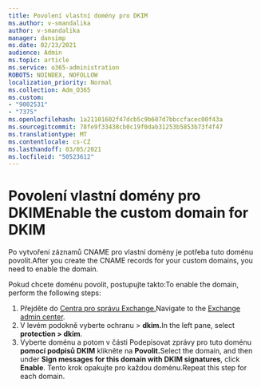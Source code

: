 ```yaml
---
title: Povolení vlastní domény pro DKIM
ms.author: v-smandalika
author: v-smandalika
manager: dansimp
ms.date: 02/23/2021
audience: Admin
ms.topic: article
ms.service: o365-administration
ROBOTS: NOINDEX, NOFOLLOW
localization_priority: Normal
ms.collection: Adm_O365
ms.custom:
- "9002531"
- "7375"
ms.openlocfilehash: 1a21101602f47dcb5c9b607d7bbccfacec00f43a
ms.sourcegitcommit: 78fe9f33438cb0c19f0dab31253b5853b73f4f47
ms.translationtype: MT
ms.contentlocale: cs-CZ
ms.lasthandoff: 03/05/2021
ms.locfileid: "50523612"
---
```

# <a name="enable-the-custom-domain-for-dkim"></a><span data-ttu-id="f10aa-102">Povolení vlastní domény pro DKIM</span><span class="sxs-lookup"><span data-stu-id="f10aa-102">Enable the custom domain for DKIM</span></span>

<span data-ttu-id="f10aa-103">Po vytvoření záznamů CNAME pro vlastní domény je potřeba tuto doménu povolit.</span><span class="sxs-lookup"><span data-stu-id="f10aa-103">After you create the CNAME records for your custom domains, you need to enable the domain.</span></span>

<span data-ttu-id="f10aa-104">Pokud chcete doménu povolit, postupujte takto:</span><span class="sxs-lookup"><span data-stu-id="f10aa-104">To enable the domain, perform the following steps:</span></span>

1. <span data-ttu-id="f10aa-105">Přejděte do [Centra pro správu Exchange.](https://outlook.office365.com/ecp/)</span><span class="sxs-lookup"><span data-stu-id="f10aa-105">Navigate to the [Exchange admin center](https://outlook.office365.com/ecp/).</span></span>
2. <span data-ttu-id="f10aa-106">V levém podokně vyberte ochranu > **dkim.**</span><span class="sxs-lookup"><span data-stu-id="f10aa-106">In the left pane, select **protection > dkim**.</span></span>
3. <span data-ttu-id="f10aa-107">Vyberte doménu a potom v části Podepisovat zprávy pro tuto doménu **pomocí podpisů DKIM** klikněte na **Povolit.**</span><span class="sxs-lookup"><span data-stu-id="f10aa-107">Select the domain, and then under **Sign messages for this domain with DKIM signatures**, click **Enable**.</span></span> <span data-ttu-id="f10aa-108">Tento krok opakujte pro každou doménu.</span><span class="sxs-lookup"><span data-stu-id="f10aa-108">Repeat this step for each domain.</span></span>

